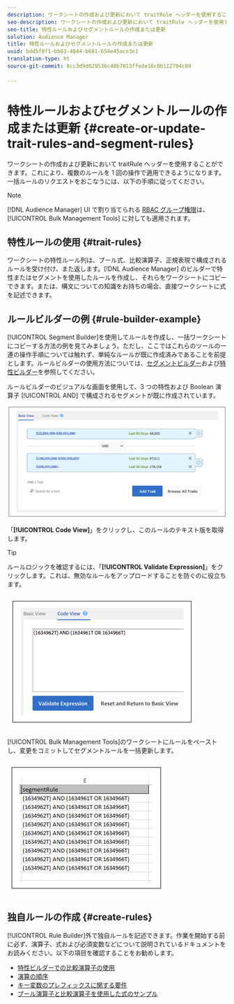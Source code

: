 ```yaml
---
description: ワークシートの作成および更新において traitRule ヘッダーを使用することができます。これにより、複数のルールを 1 回の操作で適用できるようになります。一括ルールのリクエストをおこなうには、以下の手順に従ってください。
seo-description: ワークシートの作成および更新において traitRule ヘッダーを使用することができます。これにより、複数のルールを 1 回の操作で適用できるようになります。一括ルールのリクエストをおこなうには、以下の手順に従ってください。
seo-title: 特性ルールおよびセグメントルールの作成または更新
solution: Audience Manager
title: 特性ルールおよびセグメントルールの作成または更新
uuid: bdd5f8f1-bb83-4844-b681-654e45ace3e1
translation-type: ht
source-git-commit: 8cc3d9d629536c48b7013ffede16c0b112704c89

---
```



# 特性ルールおよびセグメントルールの作成または更新 {#create-or-update-trait-rules-and-segment-rules}

ワークシートの作成および更新において traitRule ヘッダーを使用することができます。これにより、複数のルールを 1 回の操作で適用できるようになります。一括ルールのリクエストをおこなうには、以下の手順に従ってください。

<!-- 

<p>c_bulk_rules.xml </p>

 -->

>[!NOTE]
>
>[!DNL Audience Manager] UI で割り当てられる [RBAC グループ権限](../../features/administration/administration-overview.md)は、[!UICONTROL Bulk Management Tools] に対しても適用されます。

## 特性ルールの使用 {#trait-rules}

ワークシートの特性ルール列は、ブール式、比較演算子、正規表現で構成されるルールを受け付け、また返します。[!DNL Audience Manager] のビルダーで特性またはセグメントを使用したルールを作成し、それらをワークシートにコピーできます。または、構文についての知識をお持ちの場合、直接ワークシートに式を記述できます。

## ルールビルダーの例   {#rule-builder-example}

[!UICONTROL Segment Builder]を使用してルールを作成し、一括ワークシートにコピーする方法の例を見てみましょう。ただし、ここではこれらのツールの一連の操作手順については触れず、単純なルールが既に作成済みであることを前提とします。ルールビルダーの使用方法については、[セグメントビルダー](../../features/segments/segment-builder.md)および[特性ビルダー](../../features/traits/about-trait-builder.md)を参照してください。

ルールビルダーのビジュアルな画面を使用して、3 つの特性および Boolean 演算子 [!UICONTROL AND] で構成されるセグメントが既に作成されています。

![](assets/visualrule.png)

「**[!UICONTROL Code View]**」をクリックし、このルールのテキスト版を取得します。

>[!TIP]
>
>ルールロジックを確認するには、「**[!UICONTROL Validate Expression]**」をクリックします。これは、無効なルールをアップロードすることを防ぐのに役立ちます。

![](assets/coderule.png)

[!UICONTROL Bulk Management Tools]のワークシートにルールをペーストし、変更をコミットしてセグメントルールを一括更新します。

![](assets/segmentrule.png)

## 独自ルールの作成 {#create-rules}

[!UICONTROL Rule Builder]外で独自ルールを記述できます。作業を開始する前に必ず、演算子、式および必須変数などについて説明されているドキュメントをお読みください。以下の項目を確認することをお勧めします。

* [特性ビルダーでの比較演算子の使用](../../features/traits/trait-comparison-operators.md)
* [演算の順序](../../features/traits/trait-operator-precedence.md)
* [キー変数のプレフィックスに関する要件](../../features/traits/trait-variable-prefixes.md)
* [ブール演算子と比較演算子を使用した式のサンプル](../../features/traits/trait-expression-samples.md)

